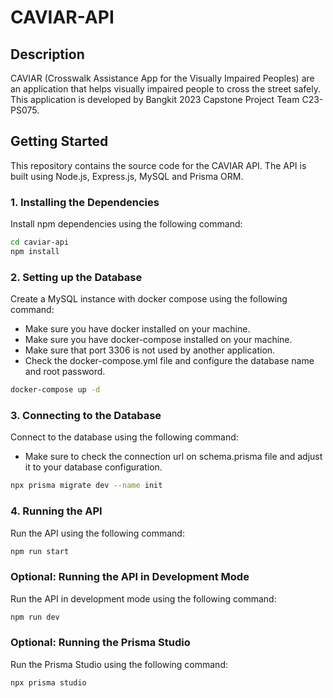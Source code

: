 # CAVIAR-API

## Description

CAVIAR (Crosswalk Assistance App for the Visually Impaired Peoples) are an application that helps visually impaired people to cross the street safely. This application is developed by Bangkit 2023 Capstone Project Team C23-PS075.

## Getting Started

This repository contains the source code for the CAVIAR API. The API is built using Node.js, Express.js, MySQL and Prisma ORM.

### 1. Installing the Dependencies

Install npm dependencies using the following command:

```bash
cd caviar-api
npm install
```

### 2. Setting up the Database

Create a MySQL instance with docker compose using the following command:

- Make sure you have docker installed on your machine.
- Make sure you have docker-compose installed on your machine.
- Make sure that port 3306 is not used by another application.
- Check the docker-compose.yml file and configure the database name and root password.

```bash
docker-compose up -d
```

### 3. Connecting to the Database

Connect to the database using the following command:

- Make sure to check the connection url on schema.prisma file and adjust it to your database configuration.

```bash
npx prisma migrate dev --name init
```

### 4. Running the API

Run the API using the following command:

```bash
npm run start
```

### Optional: Running the API in Development Mode

Run the API in development mode using the following command:

```bash
npm run dev
```

### Optional: Running the Prisma Studio

Run the Prisma Studio using the following command:

```bash
npx prisma studio
```
